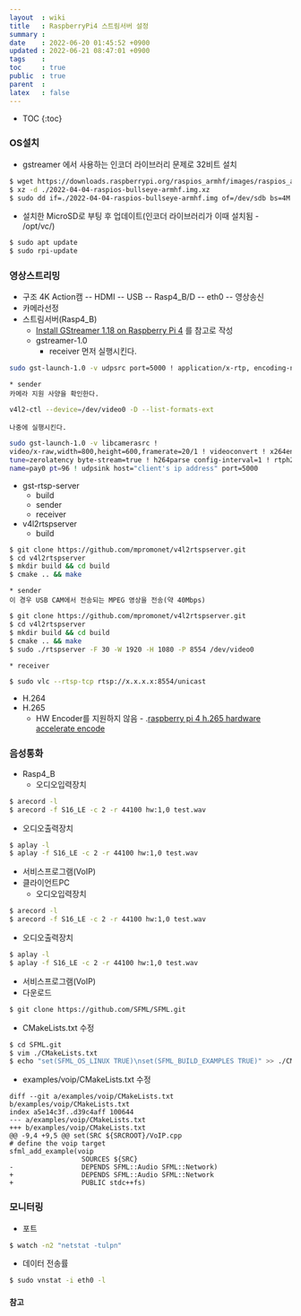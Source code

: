 ```yaml
---
layout  : wiki
title   : RaspberryPi4 스트림서버 설정 
summary : 
date    : 2022-06-20 01:45:52 +0900
updated : 2022-06-21 08:47:01 +0900
tags    : 
toc     : true
public  : true
parent  : 
latex   : false
---
```

* TOC
{:toc}

### OS설치
* gstreamer 에서 사용하는 인코더 라이브러리 문제로 32비트 설치
```bash
$ wget https://downloads.raspberrypi.org/raspios_armhf/images/raspios_armhf-2022-04-07/2022-04-04-raspios-bullseye-armhf.img.xz
$ xz -d ./2022-04-04-raspios-bullseye-armhf.img.xz
$ sudo dd if=./2022-04-04-raspios-bullseye-armhf.img of=/dev/sdb bs=4M conv=fsync status=progress
```
* 설치한 MicroSD로 부팅 후 업데이트(인코더 라이브러리가 이때 설치됨 - /opt/vc/)
```bash
$ sudo apt update
$ sudo rpi-update
```

### 영상스트리밍
* 구조
4K Action캠 -- HDMI -- USB -- Rasp4_B/D -- eth0 -- 영상송신
* 카메라선정
* 스트림서버(Rasp4_B)
  * [Install GStreamer 1.18 on Raspberry Pi 4](https://qengineering.eu/install-gstreamer-1.18-on-raspberry-pi-4.html) 를 참고로 작성
  * gstreamer-1.0
    * receiver
    먼저 실행시킨다.
```bash
sudo gst-launch-1.0 -v udpsrc port=5000 ! application/x-rtp, encoding-name=H264 ! rtph264depay ! avdec_h264 ! videoconvert ! autovideosink
```
    * sender
    카메라 지원 사양을 확인한다.
```bash
v4l2-ctl --device=/dev/video0 -D --list-formats-ext
```
    나중에 실행시킨다.
```bash
sudo gst-launch-1.0 -v libcamerasrc !
video/x-raw,width=800,height=600,framerate=20/1 ! videoconvert ! x264enc
tune=zerolatency byte-stream=true ! h264parse config-interval=1 ! rtph264pay
name=pay0 pt=96 ! udpsink host="client's ip address" port=5000
```
  * gst-rtsp-server 
    * build 
    * sender
    * receiver
  * v4l2rtspserver
    * build 
```bash
$ git clone https://github.com/mpromonet/v4l2rtspserver.git
$ cd v4l2rtspserver
$ mkdir build && cd build
$ cmake .. && make
```
    * sender
    이 경우 USB CAM에서 전송되는 MPEG 영상을 전송(약 40Mbps)
```bash
$ git clone https://github.com/mpromonet/v4l2rtspserver.git
$ cd v4l2rtspserver
$ mkdir build && cd build
$ cmake .. && make
$ sudo ./rtspserver -F 30 -W 1920 -H 1080 -P 8554 /dev/video0
```
    * receiver
```bash
$ sudo vlc --rtsp-tcp rtsp://x.x.x.x:8554/unicast
```
* H.264 
* H.265 
  * HW Encoder를 지원하지 않음 - .[raspberry pi 4 h.265 hardware accelerate encode](https://forums.raspberrypi.com/viewtopic.php?t=243873)

### 음성통화
* Rasp4_B
  * 오디오입력장치
```bash
$ arecord -l
$ arecord -f S16_LE -c 2 -r 44100 hw:1,0 test.wav
```
  * 오디오출력장치
```bash
$ aplay -l
$ aplay -f S16_LE -c 2 -r 44100 hw:1,0 test.wav
```
  * 서비스프로그램(VoIP)
* 클라이언트PC
  * 오디오입력장치
```bash
$ arecord -l
$ arecord -f S16_LE -c 2 -r 44100 hw:1,0 test.wav
```
  * 오디오출력장치
```bash
$ aplay -l
$ aplay -f S16_LE -c 2 -r 44100 hw:1,0 test.wav
```
  * 서비스프로그램(VoIP)
   * 다운로드
```bash
$ git clone https://github.com/SFML/SFML.git
```
   * CMakeLists.txt 수정
```bash
$ cd SFML.git
$ vim ./CMakeLists.txt
$ echo "set(SFML_OS_LINUX TRUE)\nset(SFML_BUILD_EXAMPLES TRUE)" >> ./CMakeLists.txt
```
   * examples/voip/CMakeLists.txt 수정
```
diff --git a/examples/voip/CMakeLists.txt b/examples/voip/CMakeLists.txt
index a5e14c3f..d39c4aff 100644
--- a/examples/voip/CMakeLists.txt
+++ b/examples/voip/CMakeLists.txt
@@ -9,4 +9,5 @@ set(SRC ${SRCROOT}/VoIP.cpp
# define the voip target
sfml_add_example(voip
                  SOURCES ${SRC}
-                 DEPENDS SFML::Audio SFML::Network)
+                 DEPENDS SFML::Audio SFML::Network
+                 PUBLIC stdc++fs)
```

### 모니터링
* 포트
```bash
$ watch -n2 "netstat -tulpn"
```
* 데이터 전송률
```bash
$ sudo vnstat -i eth0 -l
```

#### 참고
[1]:https://qengineering.eu/install-gstreamer-1.18-on-raspberry-pi-4.html
[2]:https://forums.raspberrypi.com/viewtopic.php?t=243873

